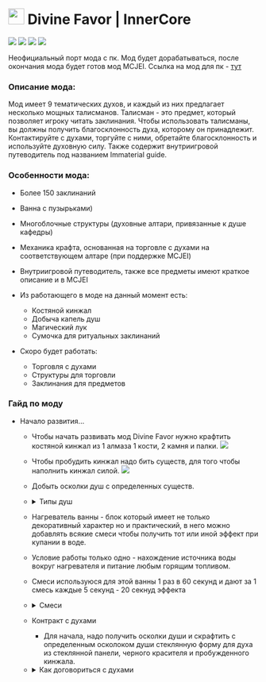  # <img src="https://icmods.mineprogramming.org/api/img/1138.png" width="32" height="32" /> Divine Favor | InnerCore 
 ![](https://img.shields.io/badge/dynamic/json?color=green&label=Скачиваний&query=%24.downloads&url=https%3A%2F%2Ficmods.mineprogramming.org%2Fapi%2Fdescription.php%3Fid%3D420?style=for-the-badge) ![](https://img.shields.io/badge/dynamic/json?color=green&label=Версия&query=%24.version&url=https%3A%2F%2Ficmods.mineprogramming.org%2Fapi%2Fdescription.php%3Fid%3D420?style=for-the-badge) ![](https://img.shields.io/badge/dynamic/json?color=green&label=Понравилось&query=%24.likes&url=https%3A%2F%2Ficmods.mineprogramming.org%2Fapi%2Fdescription.php%3Fid%3D420?style=for-the-badge) ![](https://img.shields.io/badge/dynamic/json?color=green&label=Последнее%20обновление&query=%24.last_update&url=https%3A%2F%2Ficmods.mineprogramming.org%2Fapi%2Fdescription.php%3Fid%3D420?style=for-the-badge)
 
Неофициальный порт мода с пк. Мод будет дорабатываться, после окончания мода будет готов мод MCJEI. Cсылка на мод для пк - [тут](https://www.curseforge.com/minecraft/mc-mods/divine-favor "здеся")
### Описание мода:
Мод имеет 9 тематических духов, и каждый из них предлагает несколько мощных талисманов. Талисман - это предмет, который позволяет игроку читать заклинания. Чтобы использовать талисманы, вы должны получить благосклонность духа, которому он принадлежит. Контактируйте с духами, торгуйте с ними, обретайте благосклонность и используйте духовную силу. Также содержит внутриигровой путеводитель под названием Immaterial guide.

### Особенности мода:
- Более 150 заклинаний
- Ванна с пузырьками)
- Многоблочные структуры (духовные алтари, привязанные к душе кафедры) 
- Механика крафта, основанная на торговле с духами на соответствующем алтаре (при поддержке MCJEI)
- Внутриигровой путеводитель, также все предметы имеют краткое описание и в MCJEI
- Из работающего в моде на данный момент есть:
	+ Костяной кинжал
	+ Добыча капель душ
	+ Магический лук
	+ Сумочка для ритуальных заклинаний

 - Скоро будет работать:
	 + Торговля с духами
	 + Структуры для торговли
	 + Заклинания для предметов

### Гайд по моду
 - Начало развития...
	 + Чтобы начать развивать мод Divine Favor нужно крафтить костяной кинжал из 1 алмаза 1 кости, 2 камня и палки. <img src="https://github.com/ToxesFoxes/DivineFavor/raw/master/assets/items-opaque/bone_dagger.png# item"/>
	 + Чтобы пробудить кинжал надо бить существ, для того чтобы наполнить кинжал силой. <img src="https://github.com/ToxesFoxes/DivineFavor/raw/master/assets/items-opaque/bone_dagger_awakened.png# item"/>
	 + Добыть осколки душ с определенных существ.
	 + <details> <summary>Типы душ</summary>
		<img src="https://github.com/ToxesFoxes/DivineFavor/raw/master/assets/items-opaque/NEW/Soul%20shard/end_soul_shard.png# item"/>- Осколок души (Энд) - кристализированный из души существ другого мира находящихся в энде. Можно получить из эндерменов, эндермитов и шалкеров. Но если вы хотите острых ощущений то можете попробовать получить этот осколок души из эндер дракона.

		<img src="https://github.com/ToxesFoxes/DivineFavor/raw/master/assets/items-opaque/NEW/Soul%20shard/mind_soul_shard.png# item"/>- Осколок души (Разум) - кристализированный из души умных существ. Можно получить из жителей. Не стоит забывать что они тоже живие существа...

		<img src="https://github.com/ToxesFoxes/DivineFavor/raw/master/assets/items-opaque/NEW/Soul%20shard/nether_soul_shard.png# item"/>- Осколок души (Ад) - кристализованный из души плоти адских созданий. Можно получить из свинозомби, огненных слизней, ифритов и других созданий не относящихся к типу иссушителя.

		<img src="https://github.com/ToxesFoxes/DivineFavor/raw/master/assets/items-opaque/NEW/Soul%20shard/peace_soul_shard.png# item"/>- Осколок души (Мир) - кристализованный из души мирных созданий. Можно получить из свиней, коров, куриц и других нейтральных мирных существ.

		<img src="https://github.com/ToxesFoxes/DivineFavor/raw/master/assets/items-opaque/NEW/Soul%20shard/undeath_soul_shard.png# item"/>- Осколок души (Нежить) - кристализованный из души нежити. Можно получить из любого зомби и скелета.

		<img src="https://github.com/ToxesFoxes/DivineFavor/raw/master/assets/items-opaque/NEW/Soul%20shard/water_soul_shard.png# item"/>- Осколок души (Вода) - кристализированный из души морских существ. Можно получить из спрутов и стражников подземелья.

		<img src="https://github.com/ToxesFoxes/DivineFavor/raw/master/assets/items-opaque/NEW/Soul%20shard/wild_soul_shard.png# item"/>- Осколок души (Дикость) - кристализованный из души враждебных существ. Можно получить из криперов, пауков и слизней.

		<img src="https://github.com/ToxesFoxes/DivineFavor/raw/master/assets/items-opaque/NEW/Soul%20shard/will_soul_shard.png# item"/>- Осколок души (Желания) - кристализованный из души игрока. Можно получить из самого себя или ударив другого игрока.

		<img src="https://github.com/ToxesFoxes/DivineFavor/raw/master/assets/items-opaque/NEW/Soul%20shard/wither_soul_shard.png# item"/>- Ос͠ко̵ло҉к д̀у͝ш͢и̡ ҉(͏Исс̶уше̴ни͟е)̕ - ͏к҉р̷и͝ста̸ли͝з̵ир͜о̶в͝анны̕й͜ из ду̧ш̧и и͝с̢су̴ш͟а͡ющ̷и̢х враждеб̛н͡ых̷ су̷щест͞в.҉ М͟ож̕н͡о ͢полу̀чит̕ь̕ и͝з͠ ске͜л̶е͏та̷ иссушите͜л̧я. 
		</details>
	 + Нагреватель ванны - блок который имеет не только декоративный характер но и практический, в него можно добавлять всякие смеси чтобы получить тот или иной эффект при купании в воде.
	 + Условие работы только одно - нахождение источника воды вокруг нагревателя и питание любым горящим топливом.
	 + Смеси используюся для этой ванны 1 раз в 60 секунд и дают за 1 смесь каждые 5 секунд - 20 секнуд эффекта
	 + <details><summary>Смеси</summary>
		<img src="https://github.com/ToxesFoxes/DivineFavor/raw/master/assets/items-opaque/NEW/blend/charcoal_blend.png"/>- Смесь для ванны с пузырьками, дает эффект Charred aura на время для приманивания духа.
		Крафт довольно простой - 8 душ ада и 1 древесный уголь.

		<img src="https://github.com/ToxesFoxes/DivineFavor/raw/master/assets/items-opaque/NEW/blend/ender_pearl_blend.png"/>- Смесь для ванны с пузырьками, дает эффект Distorted aura на время для приманивания духа. 
		Крафт довольно простой - 8 душ энда и 1 жемчуг эндера.

		<img src="https://github.com/ToxesFoxes/DivineFavor/raw/master/assets/items-opaque/NEW/blend/ethereal_goo_blend.png"/>- Смесь для ванны с пузырьками, образует твердую слизь вместо воды в радиусе до 3х блоков за 10 секунд.
		Крафт довольно простой - 8 камня и 1 любая душа.

		<img src="https://github.com/ToxesFoxes/DivineFavor/raw/master/assets/items-opaque/NEW/blend/feathers_blend.png"/>- Смесь для ванны с пузырьками, дает эффект Hunters aura на время для приманивания духа.
		Крафт довольно простой - 8 душ мира и 1 перо.

		<img src="https://github.com/ToxesFoxes/DivineFavor/raw/master/assets/items-opaque/NEW/blend/fleshy_blend.png"/>- Смесь для ванны с пузырьками, дает эффект Visceral aura на время для приманивания духа.
		Крафт довольно простой - 8 дикости и 1 свинина.

		<img src="https://github.com/ToxesFoxes/DivineFavor/raw/master/assets/items-opaque/NEW/blend/flint_blend.png"/>- Смесь для ванны с пузырьками, дает эффект Mineral aura на время для приманивания духа.
		Крафт довольно простой - 8 душ разума и 1 кремний.

		<img src="https://github.com/ToxesFoxes/DivineFavor/raw/master/assets/items-opaque/NEW/blend/lapis_blend.png"/>- Смесь для ванны с пузырьками, дает эффект Calling aura на время для приманивания духа.
		Крафт довольно простой - 8 душ нежити и 1 лазурит.

		<img src="https://github.com/ToxesFoxes/DivineFavor/raw/master/assets/items-opaque/NEW/blend/redstone_blend.png"/>- Смесь для ванны с пузырьками, дает эффект Energetic aura на время для приманивания духа.
		Крафт довольно простой - 8 душ желания и 1 редстоун.

		<img src="https://github.com/ToxesFoxes/DivineFavor/raw/master/assets/items-opaque/NEW/blend/snow_blend.png"/>- Смесь для ванны с пузырьками, дает эффект Frosty aura на время для приманивания духа.
		Крафт довольно простой - 8 душ воды и 1 снежок.

		<img src="https://github.com/ToxesFoxes/DivineFavor/raw/master/assets/items-opaque/NEW/blend/wood_blend.png"/>- Смесь для ванны с пузырьками, дает эффект Arboreal aura на время для приманивания духа.
		Крафт довольно простой - 8 иссушающих душ	и 1 любые доски.
		</details>
	 + Контракт с духами
		+ Для начала, надо получить осколки души и скрафтить с определенным осколоком души стеклянную форму для духа из стеклянной панели, черного красителя и пробужденного кинжала.
	 + <details><summary>Как договориться с духами</summary>
		Чтобы договориться с духом нужно выполнить его условия, но перед этим надо благоприятно пахнуть так что не забудьте принять ванну с ароматическими смесями. Но перед тем как договориться с ним, надо узнать активен ли он сейчас и может ли с вами поболтать... Если духу понравяться ваши действия то он подпишет контракт и ваша стеклянная форма свяжется с этим духом.
		
		+ Для духа Arbow - который просыпается с 11:00 до 15:00, нужно пахнуть аурой охотника. Если дух активен то можете начинать охоту с луком. Продолжайте охотиться на мобов только с луком не получая урона, иначе духу не понравиться такой охотник.
		+ Для духа Blizrabi - который просыпается с 14:00 до 18:00, нужно пахнуть морозной аурой. Если дух активен то можете сложить всю броню и инструменты из инвенторя в сундук. Продолжайте выживать.
		+ Для духа Endererer - который просыпается с 19:00 до 23:00, нужно пахнуть искажающей аурой. Если дух активен то наденьте эндер тыкву на голову, найдите и постойте рядом с эндерменом. Потом используйте жемчуг чтобы проявить способности к телепортации. 
		+ Для духа Loon - который просыпается с 1:00 до 4:00, нужно пахнуть лазуритовой аурой. Если дух активен то покажите духу свою способность призывателя, призвите снежных големов. Продолжайте проявлять свои способности призывателя, призовите големов, призывайте их в снежном биоме.
		+ Для духа Materia - этот дух для креатива, который просыпается с 5:00 до 9:00. Этот дух бесполезен т.к. вы не можете контактировать с ним напрямую, ему без разницы какой смесью вы пахните. Он может сам подписать контракт с вами, происходит это рандомно в то время когда другой дух подписывает с вами контракт. Но успех на то что он согласится подписать контракт не 100%. Но этот шанс увеличивается если вы договариваетесь с духами. Если вам надо получить этого духа то держите для него стеклянную форму в инвенторя во время получения контракта	другими духами. У вас будет 1 шанс чтобы получить контракт если другой дух тоже дал свой контракт в этот момент.
		+ Для духа Neblaze - который просыпается с 10:00 до 14:00, нужно пахнуть адски древесно-угольной аурой. Если дух активен то начните распространять огонь по миру. Потом надо выжить в этом пекле который вы создали.
		+ Для духа Redwind - который просыпается с 10:00 до 14:00, нужно пахнуть энергетической аурой. Если дух активен то бегите не останавливаясь. Потом ваша скорость увеличиться, бегите так быстро как сможете в воде.
		+ Для духа Romol - который просыпается с 7:00 до 10:00, нужно пахнуть кремниевой аурой. Если дух активен то вам нужно начать копать много камня. Потом вам надо находить руду, если вы попытаетесь уйти из шахты то попытка провалиться и дух уйдет по своим делам.
		+ Для духа Squarefury - который просыпается с 22:00 до 2:00, нужно пахнуть аурой дикой плоти. Если дух активен то вам нужно начать убивать мобов. Но имейте в виду, что его присутствие значительно сократит весь входящие и исходящие урон, тем самым вам станет легче и быстрее убивать мобов.
		+ Для духа Timber - который просыпается с 18:00 до 22:00, нужно пахнуть аурой проклятой древесины. Если дух активен то вам нужно начать рубить деревья. Потом вам надо попробовать снять эффекты которые он на вас накладывает с помощью молока. Если вы избавитесь от этих проклятий духа и выживете то дух уверен в вашей стойкости.
		</details> 